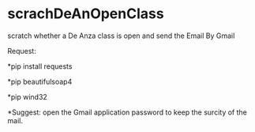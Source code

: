 # scrachDeAnOpenClass

scratch whether a De Anza class is open and send the Email By Gmail

Request:

*pip install requests

*pip beautifulsoap4

*pip wind32

*Suggest: open the Gmail application password to keep the surcity of the mail.
